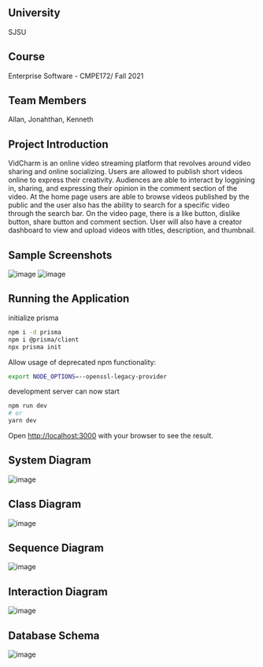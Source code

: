 ## University
SJSU
## Course
 Enterprise Software - CMPE172/ Fall 2021
## Team Members
Allan, Jonahthan, Kenneth
## Project Introduction
VidCharm is an online video streaming platform that revolves around video sharing and online socializing. Users are allowed to publish short videos online to express their creativity. Audiences are able to interact by loggining in, sharing, and expressing their opinion in the comment section of the video. At the home page users are able to browse videos published by the public and the user also has the ability to search for a specific video through the search bar. On the video page, there is a like button, dislike button, share button and comment section. User will also have a creator dashboard to view and upload videos with titles, description, and thumbnail.
## Sample Screenshots
![image](https://user-images.githubusercontent.com/59120947/144174681-b6ace397-0885-471f-aad6-e1c93dd2d87c.png)
![image](https://user-images.githubusercontent.com/59120947/144174692-ac144efd-51b1-4bca-ae89-dbf6815509ca.png)
 ## Running the Application
 initialize prisma
```bash
npm i -d prisma
npm i @prisma/client
npx prisma init

```
Allow usage of deprecated npm functionality:

```bash
export NODE_OPTIONS=--openssl-legacy-provider
```

development server can now start


```bash
npm run dev
# or
yarn dev
```

Open [http://localhost:3000](http://localhost:3000) with your browser to see the result.
## System Diagram
![image](https://user-images.githubusercontent.com/59120947/144177571-328bfad2-50d5-40c7-9d7d-cd336d21aa81.png)

## Class Diagram
![image](https://user-images.githubusercontent.com/59120947/144177554-c61845e4-1555-4ce4-be86-b8271ddd6058.png)
## Sequence Diagram
![image](https://user-images.githubusercontent.com/59120947/144177625-04d58d3f-7dea-4193-ac9a-da411c9409d2.png)

## Interaction Diagram
![image](https://user-images.githubusercontent.com/59120947/144177649-36cff335-c3d8-4ce2-9fb2-97fa4a08d3d6.png)

## Database Schema
![image](https://user-images.githubusercontent.com/59120947/144177667-e94e5a20-405f-4863-9cbd-7c6f89207036.png)


